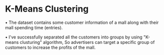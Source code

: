 # K-Means Clustering
• The dataset contains some customer information of a mall along with their mall spending time (entries).

• I've successfully separated all the customers into groups by using "K-means clusturing" algorithm, So advertisers can target a specific group of customers to increase the profits of the mall. 

